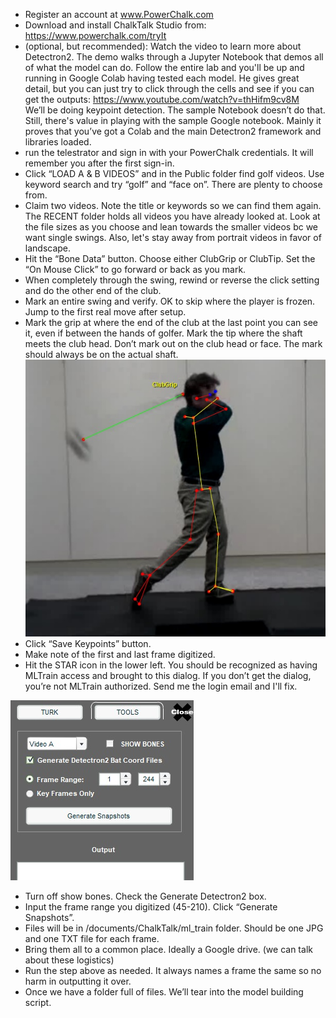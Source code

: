 - Register an account at www.PowerChalk.com
- Download and install ChalkTalk Studio from:    https://www.powerchalk.com/tryIt
- (optional, but recommended): Watch the video to learn more about Detectron2. The demo walks through a Jupyter Notebook that demos all of what the model can do. Follow the entire lab and you'll be up and running in Google Colab having tested each model. He gives great detail, but you can just try to click through the cells and see if you can get the outputs:  https://www.youtube.com/watch?v=thHifm9cv8M  
  We’ll be doing keypoint detection. The sample Notebook doesn’t do that. Still, there's value in playing with the sample Google notebook. Mainly it proves that you’ve got a Colab and the main Detectron2 framework and libraries loaded.
- run the telestrator and sign in with your PowerChalk credentials. It will remember you after the first sign-in.
- Click “LOAD A & B VIDEOS” and in the Public folder find golf videos.  Use keyword search and try “golf” and “face on”. There are plenty to choose from.
- Claim two videos. Note the title or keywords so we can find them again. The RECENT folder holds all videos you have already looked at. Look at the file sizes as you choose and lean towards the smaller videos bc we want single swings. Also, let's stay away from portrait videos in favor of landscape.
- Hit the “Bone Data” button. Choose either ClubGrip or ClubTip. Set the “On Mouse Click” to go forward or back as you mark.
- When completely through the swing, rewind or reverse the click setting and do the other end of the club.
- Mark an entire swing and verify. OK to skip where the player is frozen.  Jump to the first real move after setup.
- Mark the grip at where the end of the club at the last point you can see it, even if between the hands of golfer. Mark the tip where the shaft meets the club head. Don’t mark out on the club head or face. The mark should always be on the actual shaft.
![mark grip](images/ClubGripLocation.jpg)
- Click “Save Keypoints” button.
- Make note of the first and last frame digitized.
- Hit the STAR icon in the lower left. You should be recognized as having MLTrain access and brought to this dialog. If you don’t get the dialog, you’re not MLTrain authorized. Send me the login email and I'll fix.

![Tools Menu](images/ToolsMenu.jpg)

- Turn off show bones. Check the Generate Detectron2 box.
- Input the frame range you digitized (45-210). Click “Generate Snapshots”.
- Files will be in /documents/ChalkTalk/ml_train folder. Should be one JPG and one TXT file for each frame.
- Bring them all to a common place. Ideally a Google drive. (we can talk about these logistics)
- Run the step above as needed. It always names a frame the same so no harm in outputting it over.
- Once we have a folder full of files. We’ll tear into the model building script.
